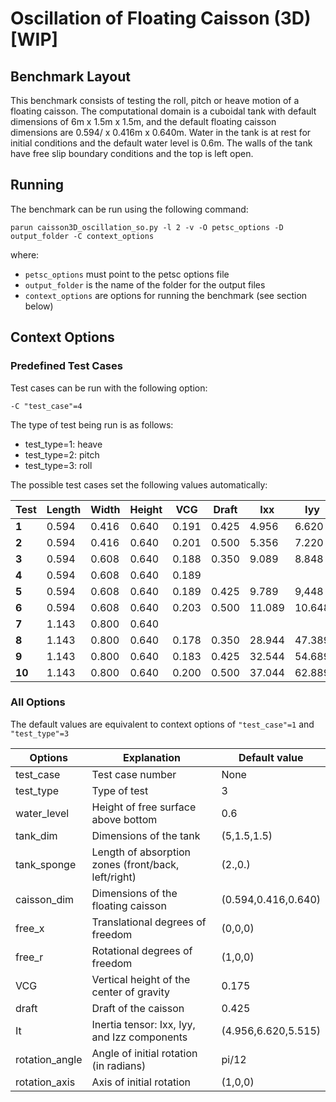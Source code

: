# Oscillation of Floating Caisson (3D) [WIP]

## Benchmark Layout

This benchmark consists of testing the roll, pitch or heave motion of a floating caisson. The computational domain is a cuboidal tank with default dimensions of 6m x 1.5m x 1.5m, and the default floating caisson dimensions are 0.594/ x 0.416m x 0.640m. Water in the tank is at rest for initial conditions and the default water level is 0.6m. The walls of the tank have free slip boundary conditions and the top is left open.

## Running

The benchmark can be run using the following command:
```
parun caisson3D_oscillation_so.py -l 2 -v -O petsc_options -D output_folder -C context_options
```
where:
* `petsc_options` must point to the petsc options file
* `output_folder` is the name of the folder for the output files
* `context_options` are options for running the benchmark (see section below)

## Context Options


### Predefined Test Cases

Test cases can be run with the following option:

```
-C "test_case"=4
```
The type of test being run is as follows:
* test_type=1: heave
* test_type=2: pitch
* test_type=3: roll

The possible test cases set the following values automatically:

| Test   | Length | Width | Height |   VCG | Draft |    Ixx |    Iyy |    Izz |
|--------|--------|-------|--------|-------|-------|--------|--------|--------|
| **1**  |  0.594 | 0.416 |  0.640 | 0.191 | 0.425 |  4.956 |  6.620 |  5.515 |
| **2**  |  0.594 | 0.416 |  0.640 | 0.201 | 0.500 |  5.356 |  7.220 |  6.215 |
| **3**  |  0.594 | 0.608 |  0.640 | 0.188 | 0.350 |  9.089 |  8.848 |  9.307 |
| **4**  |  0.594 | 0.608 |  0.640 | 0.189 |       |        |        |        |
| **5**  |  0.594 | 0.608 |  0.640 | 0.189 | 0.425 |  9.789 |  9,448 | 10.807 |
| **6**  |  0.594 | 0.608 |  0.640 | 0.203 | 0.500 | 11.089 | 10.648 | 12.307 |
| **7**  |  1.143 | 0.800 |  0.640 |       |       |        |        |        |
| **8**  |  1.143 | 0.800 |  0.640 | 0.178 | 0.350 | 28.944 | 47.389 | 58.050 |
| **9**  |  1.143 | 0.800 |  0.640 | 0.183 | 0.425 | 32.544 | 54.689 | 68.550 |
| **10** |  1.143 | 0.800 |  0.640 | 0.200 | 0.500 | 37.044 | 62.889 | 79.050 |




### All Options
The default values are equivalent to context options of `"test_case"=1` and `"test_type"=3` 

| Options        | Explanation                                         | Default value       |
|----------------|-----------------------------------------------------|---------------------|
| test_case      | Test case number                                    | None                |
| test_type      | Type of test                                        | 3                   |
| water_level    | Height of free surface above bottom                 | 0.6                 |
| tank_dim       | Dimensions of the tank                              | (5,1.5,1.5)         |
| tank_sponge    | Length of absorption zones (front/back, left/right) | (2.,0.)             |
| caisson_dim    | Dimensions of the floating caisson                  | (0.594,0.416,0.640) |
| free_x         | Translational degrees of freedom                    | (0,0,0)             |
| free_r         | Rotational degrees of freedom                       | (1,0,0)             |
| VCG            | Vertical height of the center of gravity            | 0.175               |
| draft          | Draft of the caisson                                | 0.425               |
| It             | Inertia tensor: Ixx, Iyy, and Izz components        | (4.956,6.620,5.515) |
| rotation_angle | Angle of initial rotation (in radians)              | pi/12               |
| rotation_axis  | Axis of initial rotation                            | (1,0,0)             |
